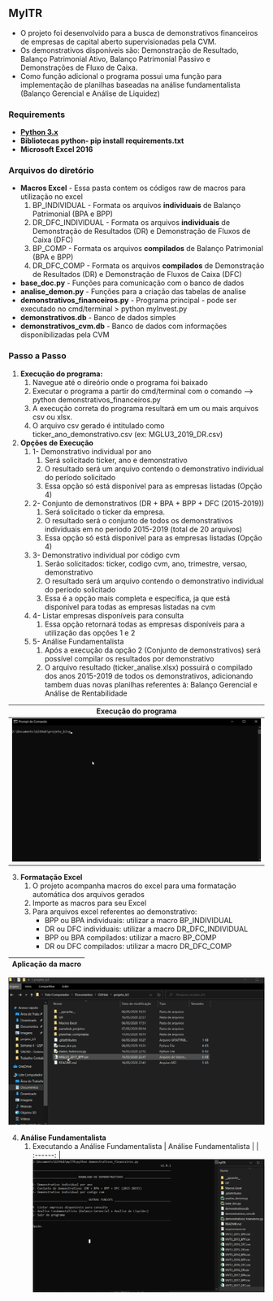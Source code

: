 ## MyITR
 * O projeto foi desenvolvido para a busca de demonstrativos financeiros de empresas de capital aberto supervisionadas pela CVM.
 * Os demonstrativos disponíveis são: Demonstração de Resultado, Balanço Patrimonial Ativo, Balanço Patrimonial Passivo e Demonstrações de Fluxo de Caixa.
 * Como função adicional o programa possui uma função para implementação de planilhas baseadas na análise fundamentalista (Balanço Gerencial e Análise de Liquidez)

### Requirements
 * **[Python 3.x](https://www.python.org/downloads/)**
 * **Bibliotecas python- pip install requirements.txt**
 * **Microsoft Excel 2016**

### Arquivos do diretório
  * **Macros Excel** - Essa pasta contem os códigos raw de macros para utilização no excel
      1. BP_INDIVIDUAL - Formata os arquivos **individuais** de Balanço Patrimonial (BPA e BPP)
      2. DR_DFC_INDIVIDUAL - Formata os arquivos **individuais** de Demonstração de Resultados (DR) e Demonstração de Fluxos de Caixa (DFC)
      3. BP_COMP - Formata os arquivos **compilados** de Balanço Patrimonial (BPA e BPP)
      4. DR_DFC_COMP - Formata os arquivos **compilados** de Demonstração de Resultados (DR) e Demonstração de Fluxos de Caixa (DFC)
  * **base_doc.py** - Funções para comunicação com o banco de dados
  * **analise_demon.py** - Funções para a criação das tabelas de analise
  * **demonstrativos_financeiros.py** - Programa principal - pode ser executado no cmd/terminal > python myInvest.py
  * **demonstrativos.db** - Banco de dados simples
  * **demonstrativos_cvm.db** - Banco de dados com informações disponibilizadas pela CVM

### Passo a Passo
  1. **Execução do programa:**
      1. Navegue até o direório onde o programa foi baixado
      2. Executar o programa a partir do cmd/terminal com o comando --> python demonstrativos_financeiros.py
      3. A execução correta do programa resultará em um ou mais arquivos csv ou xlsx.
      4. O arquivo csv gerado é intitulado como ticker_ano_demonstrativo.csv (ex: MGLU3_2019_DR.csv)
  2. **Opções de Execução**
      1. 1- Demonstrativo individual por ano
          1. Será solicitado ticker, ano e demonstrativo
          2. O resultado será um arquivo contendo o demonstrativo individual do período solicitado
          3. Essa opção só está disponível para as empresas listadas (Opção 4)
      2. 2- Conjunto de demonstrativos (DR + BPA + BPP + DFC (2015-2019))
          1. Será solicitado o ticker da empresa.
          2. O resultado será o conjunto de todos os demonstrativos individuais em no periodo 2015-2019 (total de 20 arquivos)
          3. Essa opção só está disponível para as empresas listadas (Opção 4)
      3. 3- Demonstrativo individual por código cvm
          1. Serão solicitados: ticker, codigo cvm, ano, trimestre, versao, demonstrativo
          2. O resultado será um arquivo contendo o demonstrativo individual do período solicitado 
          3. Essa é a opção mais completa e específica, ja que está disponível para todas as empresas listadas na cvm
      4. 4- Listar empresas disponíveis para consulta
          1. Essa opção retornará todas as empresas disponíveis para a utilização das opções 1 e 2
      5. 5- Análise Fundamentalista
          1. Após a execução da opção 2 (Conjunto de demonstrativos) será possível compilar os resultados por demonstrativo
          2. O arquivo resultado (ticker_analise.xlsx) possuirá o compilado dos anos 2015-2019 de todos os demonstrativos, adicionando tambem duas novas planilhas referentes à: Balanço Gerencial e Análise de Rentabilidade

   | Execução do programa |
   | :------: |
   | ![Execução do programa](GIF/execucao.gif) |
  3. **Formatação Excel**
      1. O projeto acompanha macros do excel para uma formatação automática dos arquivos gerados
      2. Importe as macros para seu Excel
      3. Para arquivos excel referentes ao demonstrativo:
          * BPP ou BPA individuais: utilizar a macro BP_INDIVIDUAL
          * DR ou DFC individuais: utilizar a macro DR_DFC_INDIVIDUAL
          * BPP ou BPA compilados: utilizar a macro BP_COMP
          * DR ou DFC compilados: utilizar a macro DR_DFC_COMP

  | Aplicação da macro |
  | :------: |
  ![Aplicação da macro](GIF/excel.gif)
  
  4. **Análise Fundamentalista**
     1. Executando a Análise Fundamentalista
  | Análise Fundamentalista |
  | :------: |
  ![Análise Fundamentalista](GIF/excel2.gif)
